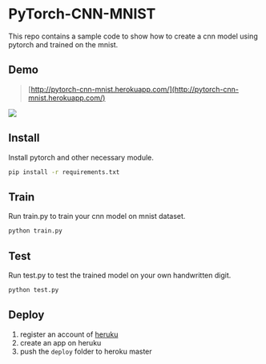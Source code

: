 # PyTorch-CNN-MNIST
This repo contains a sample code to show how to create a cnn model using pytorch and trained on the mnist.
## Demo
> [http://pytorch-cnn-mnist.herokuapp.com/](http://pytorch-cnn-mnist.herokuapp.com/)

![](https://img-blog.csdnimg.cn/20201116104632753.gif)
## Install
Install pytorch and other necessary module.
```bash
pip install -r requirements.txt
```
## Train
Run train.py to train your cnn model on mnist dataset.
```bash
python train.py
```
## Test
Run test.py to test the trained model on your own handwritten digit.
```bash
python test.py
```
## Deploy
1. register an account of [heruku](https://www.heroku.com/)
2. create an app on heruku
3. push the `deploy` folder to heroku master
